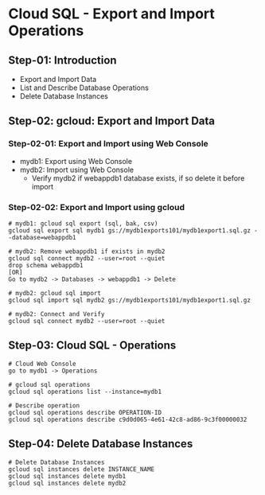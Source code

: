 # Cloud SQL - Export and Import Operations

## Step-01: Introduction
- Export and Import Data
- List and Describe Database Operations
- Delete Database Instances

## Step-02: gcloud: Export and Import Data
### Step-02-01: Export and Import using Web Console
- mydb1: Export using Web Console
- mydb2: Import using Web Console
  - Verify mydb2 if webappdb1 database exists, if so delete it before import
### Step-02-02: Export and Import using gcloud
```t
# mydb1: gcloud sql export (sql, bak, csv)
gcloud sql export sql mydb1 gs://mydb1exports101/mydb1export1.sql.gz --database=webappdb1 

# mydb2: Remove webappdb1 if exists in mydb2
gcloud sql connect mydb2 --user=root --quiet
drop schema webappdb1
[OR]
Go to mydb2 -> Databases -> webappdb1 -> Delete

# mydb2: gcloud sql import
gcloud sql import sql mydb2 gs://mydb1exports101/mydb1export1.sql.gz

# mydb2: Connect and Verify
gcloud sql connect mydb2 --user=root --quiet
```

## Step-03: Cloud SQL - Operations
```t
# Cloud Web Console
go to mydb1 -> Operations

# gcloud sql operations
gcloud sql operations list --instance=mydb1

# Describe operation
gcloud sql operations describe OPERATION-ID
gcloud sql operations describe c9d0d065-4e61-42c8-ad86-9c3f00000032
```

## Step-04: Delete Database Instances
```t
# Delete Database Instances
gcloud sql instances delete INSTANCE_NAME
gcloud sql instances delete mydb1
gcloud sql instances delete mydb2
```